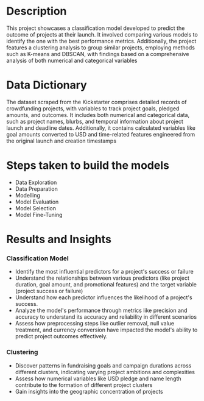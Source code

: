 # Description 
This project showcases a classification model developed to predict the outcome of projects at their launch. It involved comparing various models to identify the one with the best performance metrics. Additionally, the project features a clustering analysis to group similar projects, employing methods such as K-means and DBSCAN, with findings based on a comprehensive analysis of both numerical and categorical variables

# Data Dictionary
The dataset scraped from the Kickstarter comprises detailed records of crowdfunding projects, with variables to track project goals, pledged amounts, and outcomes. It includes both numerical and categorical data, such as project names, blurbs, and temporal information about project launch and deadline dates. Additionally, it contains calculated variables like goal amounts converted to USD and time-related features engineered from the original launch and creation timestamps

# Steps taken to build the models
* Data Exploration
* Data Preparation
* Modelling
* Model Evaluation
* Model Selection
* Model Fine-Tuning

# Results and Insights
### Classification Model
* Identify the most influential predictors for a project's success or failure
*  Understand the relationships between various predictors (like project duration, goal amount, and promotional features) and the target variable (project success or failure)
*  Understand how each predictor influences the likelihood of a project's success.
*  Analyze the model's performance through metrics like precision and accuracy to understand its accuracy and reliability in different scenarios
*  Assess how preprocessing steps like outlier removal, null value treatment, and currency conversion have impacted the model's ability to predict project outcomes effectively.

### Clustering
* Discover patterns in fundraising goals and campaign durations across different clusters, indicating varying project ambitions and complexities
* Assess how numerical variables like USD pledge and name length contribute to the formation of different project clusters
* Gain insights into the geographic concentration of projects 
